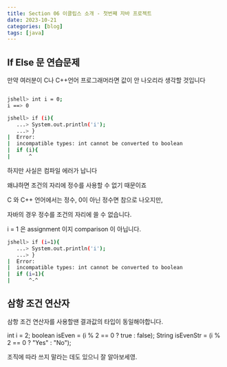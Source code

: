 ```yaml
---
title: Section 06 이클립스 소개 - 첫번째 자바 프로젝트
date: 2023-10-21
categories: [blog]
tags: [java]
---
```


## If Else 문 연습문제 

만약 여러분이 C나 C++언어 프로그래머라면 값이 안 나오리라 생각할 것입니다

```sh

jshell> int i = 0;
i ==> 0

jshell> if (i){
   ...> System.out.println('i');
   ...> }
|  Error:
|  incompatible types: int cannot be converted to boolean
|  if (i){
|      ^

```

하지만 사실은 컴파일 에러가 납니다

왜냐하면 조건의 자리에 정수를 사용할 수 없기 때문이죠

C 와 C++ 언어에서는 정수, 0이 아닌 정수면 참으로 나오지만,

자바의 경우 정수를 조건의 자리에 쓸 수 없습니다.



i = 1 은 assignment 이지 comparison 이 아닙니다.

```sh
jshell> if (i=1){
   ...> System.out.println('i');
   ...> }
|  Error:
|  incompatible types: int cannot be converted to boolean
|  if (i=1){
|      ^-^
```

## 삼항 조건 연산자
삼항 조건 연산자를 사용할땐 결과값의 타입이 동일해야합니다.

int i = 2;
boolean isEven = (i % 2 == 0 ? true : false);
String isEvenStr = (i % 2 == 0 ? "Yes" : "No");

조직에 따라 쓰지 말라는 데도 있으니 잘 알아보세영.